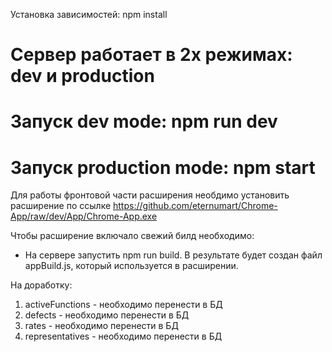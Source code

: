 Установка зависимостей: npm install

# Сервер работает в 2х режимах: dev и production
# Запуск dev mode: npm run dev
# Запуск production mode: npm start

Для работы фронтовой части расширения необдимо установить расширение по ссылке https://github.com/eternumart/Chrome-App/raw/dev/App/Chrome-App.exe

Чтобы расширение включало свежий билд необходимо:
* На сервере запустить npm run build. В результате будет создан файл appBuild.js, который используется в расширении.


На доработку:
1. activeFunctions - необходимо перенести в БД
2. defects - необходимо перенести в БД
3. rates - необходимо перенести в БД
4. representatives - необходимо перенести в БД